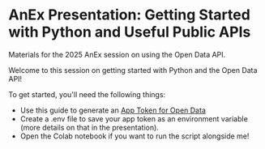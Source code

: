 # AnEx Presentation: Getting Started with Python and Useful Public APIs
Materials for the 2025 AnEx session on using the Open Data API.

Welcome to this session on getting started with Python and the Open Data API!

To get started, you'll need the following things:

* Use this guide to generate an [App Token for Open Data](https://support.socrata.com/hc/en-us/articles/210138558-Generating-App-Tokens-and-API-Keys)
* Create a .env file to save your app token as an environment variable (more details on that in the presentation).
* Open the Colab notebook if you want to run the script alongside me!
